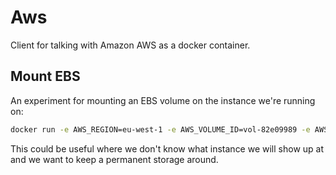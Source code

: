 # Aws

Client for talking with Amazon AWS as a docker container.

## Mount EBS

An experiment for mounting an EBS volume on the instance we're running on:

```bash
docker run -e AWS_REGION=eu-west-1 -e AWS_VOLUME_ID=vol-82e09989 -e AWS_ACCESS_KEY=XXXXX -e AWS_SECRET_KEY=XXXXX joonix/aws
```

This could be useful where we don't know what instance we will show up at and we want to keep a
permanent storage around.
